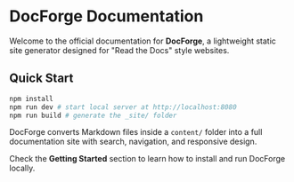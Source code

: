 # DocForge Documentation

Welcome to the official documentation for **DocForge**, a lightweight static site generator designed for "Read&nbsp;the&nbsp;Docs" style websites.

## Quick Start

```bash
npm install
npm run dev # start local server at http://localhost:8080
npm run build # generate the _site/ folder
```

DocForge converts Markdown files inside a `content/` folder into a full documentation site with search, navigation, and responsive design.

Check the **Getting Started** section to learn how to install and run DocForge locally.
